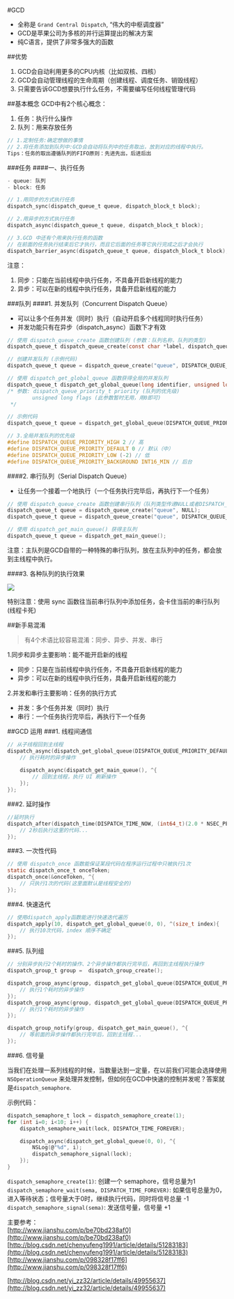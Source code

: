 #GCD

- 全称是 `Grand Central Dispatch`, “伟大的中枢调度器”
- GCD是苹果公司为多核的并行运算提出的解决方案
- 纯C语言，提供了非常多强大的函数

##优势
1. GCD会自动利用更多的CPU内核（比如双核、四核）
2. GCD会自动管理线程的生命周期（创建线程、调度任务、销毁线程）
3. 只需要告诉GCD想要执行什么任务，不需要编写任何线程管理代码

##基本概念
GCD中有2个核心概念：  
1. 任务：执行什么操作  
2. 队列：用来存放任务

``` C
// 1.定制任务:确定想做的事情
// 2.将任务添加到队列中:GCD会自动将队列中的任务取出，放到对应的线程中执行。
Tips：任务的取出遵循队列的FIFO原则：先进先出，后进后出
```

###任务
####一、执行任务

``` C
- queue: 队列
- block: 任务

// 1.用同步的方式执行任务
dispatch_sync(dispatch_queue_t queue, dispatch_block_t block);

// 2.用异步的方式执行任务
dispatch_async(dispatch_queue_t queue, dispatch_block_t block);

// 3.GCD 中还有个用来执行任务的函数
// 在前面的任务执行结束后它才执行，而且它后面的任务等它执行完成之后才会执行
dispatch_barrier_async(dispatch_queue_t queue, dispatch_block_t block);
```
注意：  
1. 同步：只能在当前线程中执行任务，不具备开启新线程的能力  
2. 异步：可以在新的线程中执行任务，具备开启新线程的能力  

###队列
####1. 并发队列（Concurrent Dispatch Queue）
- 可以让多个任务并发（同时）执行（自动开启多个线程同时执行任务）
- 并发功能只有在异步（dispatch_async）函数下才有效

``` C
// 使用 dispatch_queue_create 函数创建队列 (参数：队列名称，队列的类型)
dispatch_queue_t dispatch_queue_create(const char *label, dispatch_queue_attr_t attr); 

// 创建并发队列 (示例代码)
dispatch_queue_t queue = dispatch_queue_create("queue", DISPATCH_QUEUE_CONCURRENT);

// 使用 dispatch_get_global_queue 函数获得全局的并发队列
dispatch_queue_t dispatch_get_global_queue(long identifier, unsigned long flags);
/* 参数: dispatch_queue_priority_t priority (队列的优先级)
		unsigned long flags (此参数暂时无用，用0即可)
 */

// 示例代码
dispatch_queue_t queue = dispatch_get_global_queue(DISPATCH_QUEUE_PRIORITY_DEFAULT, 0);

// 3.全局并发队列的优先级
#define DISPATCH_QUEUE_PRIORITY_HIGH 2 // 高
#define DISPATCH_QUEUE_PRIORITY_DEFAULT 0 // 默认（中）
#define DISPATCH_QUEUE_PRIORITY_LOW (-2) // 低
#define DISPATCH_QUEUE_PRIORITY_BACKGROUND INT16_MIN // 后台
```

####2. 串行队列（Serial Dispatch Queue）
- 让任务一个接着一个地执行（一个任务执行完毕后，再执行下一个任务）

``` C
// 使用 dispatch_queue_create 函数创建串行队列（队列类型传递NULL或者DISPATCH_QUEUE_SERIAL）
dispatch_queue_t queue = dispatch_queue_create("queue", NULL);
dispatch_queue_t queue = dispatch_queue_create("queue", DISPATCH_QUEUE_SERIAL);

// 使用 dispatch_get_main_queue() 获得主队列
dispatch_queue_t queue = dispatch_get_main_queue();
```
注意：主队列是GCD自带的一种特殊的串行队列，放在主队列中的任务，都会放到主线程中执行。

####3. 各种队列的执行效果

![](http://upload-images.jianshu.io/upload_images/718760-c940a7f854626235.png)

特别注意：使用 sync 函数往当前串行队列中添加任务，会卡住当前的串行队列 (线程卡死)

##新手易混淆
>有4个术语比较容易混淆：同步、异步、并发、串行  

1.同步和异步主要影响：能不能开启新的线程

- 同步：只是在当前线程中执行任务，不具备开启新线程的能力
- 异步：可以在新的线程中执行任务，具备开启新线程的能力

2.并发和串行主要影响：任务的执行方式  

- 并发：多个任务并发（同时）执行
- 串行：一个任务执行完毕后，再执行下一个任务

##GCD 运用
###1. 线程间通信

``` c
// 从子线程回到主线程
dispatch_async(dispatch_get_global_queue(DISPATCH_QUEUE_PRIORITY_DEFAULT, 0), ^{
	// 执行耗时的异步操作
	
	dispatch_async(dispatch_get_main_queue(), ^{
		// 回到主线程，执行 UI 刷新操作
	});
});
```

###2. 延时操作

``` c
//延时执行
dispatch_after(dispatch_time(DISPATCH_TIME_NOW, (int64_t)(2.0 * NSEC_PER_SEC)), dispatch_get_main_queue(), ^{
	// 2秒后执行这里的代码...
});
```

###3. 一次性代码

``` C
// 使用 dispatch_once 函数能保证某段代码在程序运行过程中只被执行1次
static dispatch_once_t onceToken;
dispatch_once(&onceToken, ^{
	// 只执行1次的代码(这里面默认是线程安全的)    
});
```

###4. 快速迭代

``` C
// 使用dispatch_apply函数能进行快速迭代遍历
dispatch_apply(10, dispatch_get_global_queue(0, 0), ^(size_t index){
	// 执行10次代码，index 顺序不确定
});
```

###5. 队列组

``` C
// 分别异步执行2个耗时的操作、2个异步操作都执行完毕后，再回到主线程执行操作
dispatch_group_t group =  dispatch_group_create();

dispatch_group_async(group, dispatch_get_global_queue(DISPATCH_QUEUE_PRIORITY_DEFAULT, 0), ^{
    // 执行1个耗时的异步操作
});
dispatch_group_async(group, dispatch_get_global_queue(DISPATCH_QUEUE_PRIORITY_DEFAULT, 0), ^{
    // 执行1个耗时的异步操作
});

dispatch_group_notify(group, dispatch_get_main_queue(), ^{
    // 等前面的异步操作都执行完毕后，回到主线程...
});
```

###6. 信号量

当我们在处理一系列线程的时候，当数量达到一定量，在以前我们可能会选择使用 `NSOperationQueue` 来处理并发控制，但如何在GCD中快速的控制并发呢？答案就是`dispatch_semaphore`.

示例代码：

``` C
dispatch_semaphore_t lock = dispatch_semaphore_create(1);
for (int i=0; i<10; i++) {
	dispatch_semaphore_wait(lock, DISPATCH_TIME_FOREVER);

	dispatch_async(dispatch_get_global_queue(0, 0), ^{
		NSLog(@"%d", i);
		dispatch_semaphore_signal(lock);
	});
}
```
`dispatch_semaphore_create(1)`: 创建一个 semaphore，信号总量为1
`dispatch_semaphore_wait(sema, DISPATCH_TIME_FOREVER)`: 如果信号总量为0，进入等待状态；信号量大于0时，继续执行代码，同时将信号总量 -1
`dispatch_semaphore_signal(sema)`: 发送信号量，信号量 +1



主要参考：  
[http://www.jianshu.com/p/be70bd238af0](http://www.jianshu.com/p/be70bd238af0)  
[http://blog.csdn.net/chenyufeng1991/article/details/51283183](http://blog.csdn.net/chenyufeng1991/article/details/51283183)  
[http://www.jianshu.com/p/098328f17ff6](http://www.jianshu.com/p/098328f17ff6)  

[http://blog.csdn.net/yi_zz32/article/details/49955637](http://blog.csdn.net/yi_zz32/article/details/49955637)  